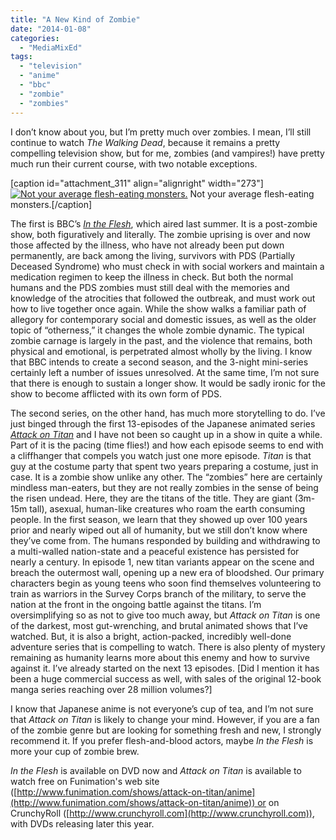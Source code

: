 ```yaml
---
title: "A New Kind of Zombie"
date: "2014-01-08"
categories: 
  - "MediaMixEd"
tags: 
  - "television"
  - "anime"
  - "bbc"
  - "zombie"
  - "zombies"
---
```


I don’t know about you, but I’m pretty much over zombies. I mean, I’ll still continue to watch _The Walking Dead_, because it remains a pretty compelling television show, but for me, zombies (and vampires!) have pretty much run their current course, with two notable exceptions.

\[caption id="attachment\_311" align="alignright" width="273"\][![Not your average flesh-eating monsters.](http://mediamixed.files.wordpress.com/2014/01/fleshtitan.png?w=273)](http://mediamixed.files.wordpress.com/2014/01/fleshtitan.png) Not your average flesh-eating monsters.\[/caption\]

The first is BBC’s [_In the Flesh_](http://www.bbcamerica.com/in-the-flesh/ "BBC Website for In the Flesh series"), which aired last summer. It is a post-zombie show, both figuratively and literally. The zombie uprising is over and now those affected by the illness, who have not already been put down permanently, are back among the living, survivors with PDS (Partially Deceased Syndrome) who must check in with social workers and maintain a medication regimen to keep the illness in check. But both the normal humans and the PDS zombies must still deal with the memories and knowledge of the atrocities that followed the outbreak, and must work out how to live together once again. While the show walks a familiar path of allegory for contemporary social and domestic issues, as well as the older topic of “otherness,” it changes the whole zombie dynamic. The typical zombie carnage is largely in the past, and the violence that remains, both physical and emotional, is perpetrated almost wholly by the living. I know that BBC intends to create a second season, and the 3-night mini-series certainly left a number of issues unresolved. At the same time, I’m not sure that there is enough to sustain a longer show. It would be sadly ironic for the show to become afflicted with its own form of PDS.

The second series, on the other hand, has much more storytelling to do. I’ve just binged through the first 13-episodes of the Japanese animated series [_Attack on Titan_](http://www.funimation.com/shows/attack-on-titan/anime "U.S. Distributor Funimation's website for Attack on Titan ") and I have not been so caught up in a show in quite a while. Part of it is the pacing (time flies!) and how each episode seems to end with a cliffhanger that compels you watch just one more episode. _Titan_ is that guy at the costume party that spent two years preparing a costume, just in case. It is a zombie show unlike any other. The “zombies” here are certainly mindless man-eaters, but they are not really zombies in the sense of being the risen undead. Here, they are the titans of the title. They are giant (3m-15m tall), asexual, human-like creatures who roam the earth consuming people. In the first season, we learn that they showed up over 100 years prior and nearly wiped out all of humanity, but we still don’t know where they’ve come from. The humans responded by building and withdrawing to a multi-walled nation-state and a peaceful existence has persisted for nearly a century. In episode 1, new titan variants appear on the scene and breach the outermost wall, opening up a new era of bloodshed. Our primary characters begin as young teens who soon find themselves volunteering to train as warriors in the Survey Corps branch of the military, to serve the nation at the front in the ongoing battle against the titans. I’m oversimplifying so as not to give too much away, but _Attack on Titan_ is one of the darkest, most gut-wrenching, and brutal animated shows that I’ve watched. But, it is also a bright, action-packed, incredibly well-done adventure series that is compelling to watch. There is also plenty of mystery remaining as humanity learns more about this enemy and how to survive against it. I’ve already started on the next 13 episodes. \[Did I mention it has been a huge commercial success as well, with sales of the original 12-book manga series reaching over 28 million volumes?\]

I know that Japanese anime is not everyone’s cup of tea, and I’m not sure that _Attack on Titan_ is likely to change your mind. However, if you are a fan of the zombie genre but are looking for something fresh and new, I strongly recommend it. If you prefer flesh-and-blood actors, maybe _In the Flesh_ is more your cup of zombie brew.

_In the Flesh_ is available on DVD now and _Attack on Titan_ is available to watch free on Funimation's web site ([http://www.funimation.com/shows/attack-on-titan/anime](http://www.funimation.com/shows/attack-on-titan/anime)) or on CrunchyRoll ([http://www.crunchyroll.com](http://www.crunchyroll.com)), with DVDs releasing later this year.
